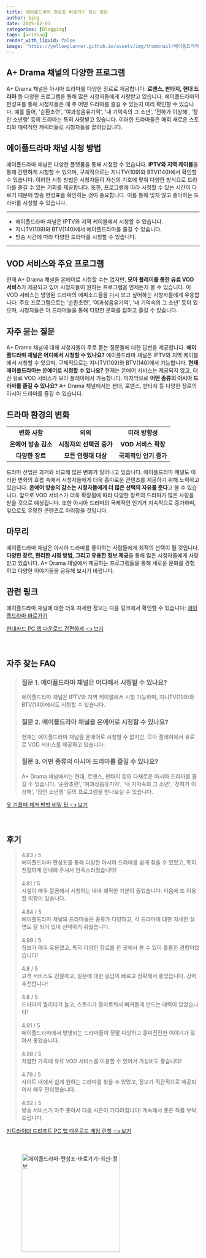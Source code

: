 ```yaml
---
title: 에이플드라마 편성표 바로가기 최신 정보
author: bing
date: 2025-02-03
categories: [Blogging]
tags: [writing]
render_with_liquid: false
image: 'https://yellowplanner.github.io/assets/img/thumbnail/에이플드라마-편성표-바로가기-최신-정보.webp'
---
```



<h2 id='AplusDrama채널의다양한프로그램'>A+ Drama 채널의 다양한 프로그램</h2>

<p>A+ Drama 채널은 아시아 드라마를 다양한 장르로 제공합니다. <b>로맨스, 판타지, 현대 드라마</b> 등 다양한 프로그램을 통해 많은 시청자들에게 사랑받고 있습니다. 에이플드라마의 편성표를 통해 시청자들은 매 주 어떤 드라마를 즐길 수 있는지 미리 확인할 수 있습니다. 예를 들어, '순환초련', '여과성음유기억', '내 기억속의 그 소년', '전하가 이상해', '장안 소년행' 등의 드라마는 특히 사랑받고 있습니다. 이러한 드라마들은 매회 새로운 스토리와 매력적인 캐릭터들로 시청자들을 끌어당깁니다.</p>

<h2 id='에이플드라마채널시청방법'>에이플드라마 채널 시청 방법</h2>

<p>에이플드라마 채널은 다양한 플랫폼을 통해 시청할 수 있습니다. <b>IPTV와 지역 케이블</b>을 통해 간편하게 시청할 수 있으며, 구체적으로는 지니TV(109)와 BTV(140)에서 확인할 수 있습니다. 이러한 시청 방법은 시청자들이 자신의 기호에 맞춰 다양한 방식으로 드라마를 즐길 수 있는 기회를 제공합니다. 또한, 프로그램에 따라 시청할 수 있는 시간이 다르기 때문에 방송 편성표를 확인하는 것이 중요합니다. 이를 통해 잊지 않고 좋아하는 드라마를 시청할 수 있습니다.</p>

<hr />

<ul>
    <li>에이플드라마 채널은 IPTV와 지역 케이블에서 시청할 수 있습니다.</li>
    <li>지니TV(109)와 BTV(140)에서 에이플드라마를 즐길 수 있습니다.</li>
    <li>방송 시간에 따라 다양한 드라마를 시청할 수 있습니다.</li>
</ul>

<hr />

<h2 id='VOD서비스와주요프로그램'>VOD 서비스와 주요 프로그램</h2>

<p>현재 A+ Drama 채널을 온에어로 시청할 수는 없지만, <b>모아 플레이를 통한 유료 VOD 서비스</b>가 제공되고 있어 시청자들이 원하는 프로그램을 언제든지 볼 수 있습니다. 이 VOD 서비스는 방영된 드라마의 에피소드들을 다시 보고 싶어하는 시청자들에게 유용합니다. 주요 프로그램으로는 '순환초련', '여과성음유기억', '내 기억속의 그 소년' 등이 있으며, 시청자들은 이 드라마들을 통해 다양한 문화를 접하고 즐길 수 있습니다.</p>

<h2 id='자주묻는질문'>자주 묻는 질문</h2>

<p>A+ Drama 채널에 대해 시청자들이 주로 묻는 질문들에 대한 답변을 제공합니다. <b>에이플드라마 채널은 어디에서 시청할 수 있나요?</b> 에이플드라마 채널은 IPTV와 지역 케이블에서 시청할 수 있으며, 구체적으로는 지니TV(109)와 BTV(140)에서 가능합니다. <b>현재 에이플드라마는 온에어로 시청할 수 있나요?</b> 현재는 온에어 서비스는 제공되지 않고, 대신 유료 VOD 서비스가 모아 플레이에서 가능합니다. 마지막으로 <b>어떤 종류의 아시아 드라마를 즐길 수 있나요?</b> A+ Drama 채널에서는 현대, 로맨스, 판타지 등 다양한 장르의 아시아 드라마를 즐길 수 있습니다.</p>

<h2 id='드라마환경의변화'>드라마 환경의 변화</h2>

<table>
    <tr>
        <td style="text-align: center; height: 17px;"><b>변화 사항</b></td>
        <td style="text-align: center; height: 17px;"><b>의의</b></td>
        <td style="text-align: center; height: 17px;"><b>미래 방향성</b></td>
    </tr>
    <tr>
        <td style="text-align: center; height: 17px;"><b>온에어 방송 감소</b></td>
        <td style="text-align: center; height: 17px;"><b>시청자의 선택권 증가</b></td>
        <td style="text-align: center; height: 17px;"><b>VOD 서비스 확장</b></td>
    </tr>
    <tr>
        <td style="text-align: center; height: 17px;"><b>다양한 장르</b></td>
        <td style="text-align: center; height: 17px;"><b>모든 연령대 대상</b></td>
        <td style="text-align: center; height: 17px;"><b>국제적인 인기 증가</b></td>
    </tr>
</table>

<p>드라마 산업은 과거와 비교해 많은 변화가 일어나고 있습니다. 에이플드라마 채널도 이러한 변화의 흐름 속에서 시청자들에게 더욱 흥미로운 콘텐츠를 제공하기 위해 노력하고 있습니다. <b>온에어 방송의 감소는 시청자들에게 더 많은 선택의 자유를 준다</b>고 볼 수 있습니다. 앞으로 VOD 서비스가 더욱 확장됨에 따라 다양한 장르의 드라마가 많은 사랑을 받을 것으로 예상됩니다. 또한 아시아 드라마의 국제적인 인기가 지속적으로 증가하며, 앞으로도 유망한 콘텐츠로 자리잡을 것입니다.</p>

<h2 id='마무리'>마무리</h2>

<p>에이플드라마 채널은 아시아 드라마를 좋아하는 사람들에게 최적의 선택이 될 것입니다. <b>다양한 장르, 편리한 시청 방법, 그리고 유용한 정보 제공</b>을 통해 많은 시청자들에게 사랑받고 있습니다. A+ Drama 채널에서 제공하는 프로그램들을 통해 새로운 문화를 경험하고 다양한 이야기들을 공유해 보시기 바랍니다.</p>

<h2 id='관련링크'>관련 링크</h2>

<p>에이플드라마 채널에 대한 더욱 자세한 정보는 다음 링크에서 확인할 수 있습니다: <a href="https://example.com">에이플드라마 바로가기</a></p>


<p><a class="click-button" title="현대카드 PC 앱 다운로드 간편하게" href="https://yellowplanner.github.io/posts/%ED%98%84%EB%8C%80%EC%B9%B4%EB%93%9C-PC-%EC%95%B1-%EB%8B%A4%EC%9A%B4%EB%A1%9C%EB%93%9C-%EA%B0%84%ED%8E%B8%ED%95%98%EA%B2%8C/" rel="dofollow">현대카드 PC 앱 다운로드 간편하게 👈 보기</a></p><br>
<h2 id='자주_찾는_FAQ'>자주 찾는 FAQ</h2>
<div itemscope="" itemtype="https://schema.org/FAQPage"> 
<blockquote> 
<div itemscope="" itemprop="mainEntity" itemtype="https://schema.org/Question"> 
<h3 itemprop="name">질문 1. 에이플드라마 채널은 어디에서 시청할 수 있나요?</h3> 
<div itemscope="" itemprop="acceptedAnswer" itemtype="https://schema.org/Answer"> 
<span itemprop="text"> 
<p>에이플드라마 채널은 IPTV와 지역 케이블에서 시청 가능하며, 지니TV(109)와 BTV(140)에서도 시청할 수 있습니다.</p> 
</span> 
</div> 
</div> 
<div itemscope="" itemprop="mainEntity" itemtype="https://schema.org/Question"> 
<h3 itemprop="name">질문 2. 에이플드라마 채널을 온에어로 시청할 수 있나요?</h3> 
<div itemscope="" itemprop="acceptedAnswer" itemtype="https://schema.org/Answer"> 
<span itemprop="text"> 
<p>현재는 에이플드라마 채널을 온에어로 시청할 수 없지만, 모아 플레이에서 유료로 VOD 서비스를 제공하고 있습니다.</p> 
</span> 
</div> 
</div> 
<div itemscope="" itemprop="mainEntity" itemtype="https://schema.org/Question"> 
<h3 itemprop="name">질문 3. 어떤 종류의 아시아 드라마를 즐길 수 있나요?</h3> 
<div itemscope="" itemprop="acceptedAnswer" itemtype="https://schema.org/Answer"> 
<span itemprop="text"> 
<p>A+ Drama 채널에서는 현대, 로맨스, 판타지 등의 다채로운 아시아 드라마를 즐길 수 있습니다. '순환초련', '여과성음유기억', '내 기억속의 그 소년', '전하가 이상해', '장안 소년행' 등의 프로그램을 만나보실 수 있습니다.</p> 
</span> 
</div> 
</div> 
</blockquote> 
</div>
<p><a class="click-button" title="옷 기름때 제거 방법 비밀 팁" href="https://yellowplanner.github.io/posts/%EC%98%B7-%EA%B8%B0%EB%A6%84%EB%95%8C-%EC%A0%9C%EA%B1%B0-%EB%B0%A9%EB%B2%95-%EB%B9%84%EB%B0%80-%ED%8C%81/" rel="dofollow">옷 기름때 제거 방법 비밀 팁 👈 보기</a></p><br>
<h2 id='후기'>후기</h2>
<div itemscope itemtype="https://schema.org/Product">
  <blockquote>
  <div itemprop="review" itemscope itemtype="https://schema.org/Review">
      <div itemprop="reviewRating" itemscope itemtype="https://schema.org/Rating"> <span itemprop="ratingValue">4.83</span> / <span itemprop="bestRating">5</span> </div>
      <span itemprop="reviewBody">에이플드라마 편성표를 통해 다양한 아시아 드라마를 쉽게 찾을 수 있었고, 특히 친절하게 안내해 주셔서 만족스러웠습니다!</span>
  </div>
  <br>
  <div itemprop="review" itemscope itemtype="https://schema.org/Review">
      <div itemprop="reviewRating" itemscope itemtype="https://schema.org/Rating"> <span itemprop="ratingValue">4.81</span> / <span itemprop="bestRating">5</span> </div>
      <span itemprop="reviewBody">시설이 매우 깔끔해서 시청하는 내내 쾌적한 기분이 들었습니다. 다음에 또 이용할 의향이 있습니다.</span>
  </div>
  <br>
  <div itemprop="review" itemscope itemtype="https://schema.org/Review">
      <div itemprop="reviewRating" itemscope itemtype="https://schema.org/Rating"> <span itemprop="ratingValue">4.84</span> / <span itemprop="bestRating">5</span> </div>
      <span itemprop="reviewBody">에이플드라마 채널의 드라마들은 종류가 다양하고, 각 드라마에 대한 자세한 설명도 잘 되어 있어 선택하기 쉬웠습니다.</span>
  </div>
  <br>
  <div itemprop="review" itemscope itemtype="https://schema.org/Review">
      <div itemprop="reviewRating" itemscope itemtype="https://schema.org/Rating"> <span itemprop="ratingValue">4.99</span> / <span itemprop="bestRating">5</span> </div>
      <span itemprop="reviewBody">정보가 매우 유용했고, 특히 다양한 장르를 한 곳에서 볼 수 있어 훌륭한 경험이었습니다!</span>
  </div>
  <br>
  <div itemprop="review" itemscope itemtype="https://schema.org/Review">
      <div itemprop="reviewRating" itemscope itemtype="https://schema.org/Rating"> <span itemprop="ratingValue">4.8</span> / <span itemprop="bestRating">5</span> </div>
      <span itemprop="reviewBody">고객 서비스도 친절하고, 질문에 대한 응답이 빠르고 정확해서 좋았습니다. 강력 추천합니다!</span>
  </div>
  <br>
  <div itemprop="review" itemscope itemtype="https://schema.org/Review">
      <div itemprop="reviewRating" itemscope itemtype="https://schema.org/Rating"> <span itemprop="ratingValue">4.8</span> / <span itemprop="bestRating">5</span> </div>
      <span itemprop="reviewBody">드라마의 퀄리티가 높고, 스토리가 흥미로워서 빠져들게 만드는 매력이 있었습니다!</span>
  </div>
  <br>
  <div itemprop="review" itemscope itemtype="https://schema.org/Review">
      <div itemprop="reviewRating" itemscope itemtype="https://schema.org/Rating"> <span itemprop="ratingValue">4.91</span> / <span itemprop="bestRating">5</span> </div>
      <span itemprop="reviewBody">에이플드라마에서 방영되는 드라마들이 정말 다양하고 흥미진진한 이야기가 많아서 좋았습니다.</span>
  </div>
  <br>
  <div itemprop="review" itemscope itemtype="https://schema.org/Review">
      <div itemprop="reviewRating" itemscope itemtype="https://schema.org/Rating"> <span itemprop="ratingValue">4.98</span> / <span itemprop="bestRating">5</span> </div>
      <span itemprop="reviewBody">저렴한 가격에 유료 VOD 서비스를 이용할 수 있어서 가성비도 좋습니다!</span>
  </div>
  <br>
  <div itemprop="review" itemscope itemtype="https://schema.org/Review">
      <div itemprop="reviewRating" itemscope itemtype="https://schema.org/Rating"> <span itemprop="ratingValue">4.79</span> / <span itemprop="bestRating">5</span> </div>
      <span itemprop="reviewBody">사이트 내에서 쉽게 원하는 드라마를 찾을 수 있었고, 정보가 직관적으로 제공되어서 매우 편리했습니다.</span>
  </div>
  <br>
  <div itemprop="review" itemscope itemtype="https://schema.org/Review">
      <div itemprop="reviewRating" itemscope itemtype="https://schema.org/Rating"> <span itemprop="ratingValue">4.92</span> / <span itemprop="bestRating">5</span> </div>
      <span itemprop="reviewBody">방송 서비스가 아주 좋아서 다음 시즌이 기다려집니다! 계속해서 좋은 작품 부탁드립니다.</span>
  </div>
  </blockquote>
</div>
<p><a class="click-button" title="카트라이더 드리프트 PC 앱 다운로드 게임 런칭" href="https://yellowplanner.github.io/posts/%EC%B9%B4%ED%8A%B8%EB%9D%BC%EC%9D%B4%EB%8D%94-%EB%93%9C%EB%A6%AC%ED%94%84%ED%8A%B8-PC-%EC%95%B1-%EB%8B%A4%EC%9A%B4%EB%A1%9C%EB%93%9C-%EA%B2%8C%EC%9E%84-%EB%9F%B0%EC%B9%AD/" rel="dofollow">카트라이더 드리프트 PC 앱 다운로드 게임 런칭 👈 보기</a></p><br>
<figure class="image"><img src="https://yellowplanner.github.io/assets/img/thumbnail/에이플드라마-편성표-바로가기-최신-정보.webp" alt="에이플드라마-편성표-바로가기-최신-정보" width="256" height="256"></figure>